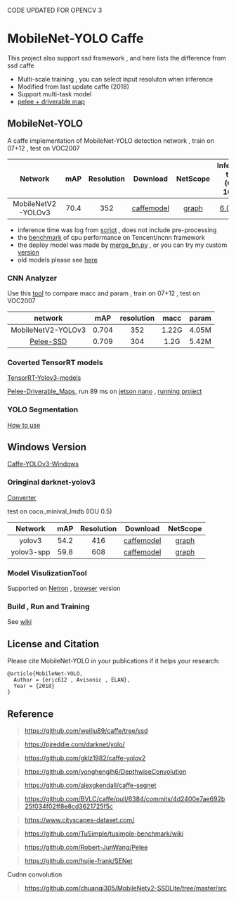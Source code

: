 CODE UPDATED FOR OPENCV 3

# MobileNet-YOLO Caffe

This project also support ssd framework , and here lists the difference from ssd caffe

* Multi-scale training , you can select input resoluton when inference
* Modified from last update caffe (2018)
* Support multi-task model 
* [pelee + driverable map](data/bdd100k)
 
## MobileNet-YOLO 

A caffe implementation of MobileNet-YOLO detection network , train on 07+12 , test on VOC2007

Network|mAP|Resolution|Download|NetScope|Inference time (GTX 1080)|Inference time (i5-4440)
:---:|:---:|:---:|:---:|:---:|:---:|:---:
MobileNetV2-YOLOv3|70.4|352|[caffemodel](models/mobilenetv2_voc/yolo_lite)|[graph](http://ethereon.github.io/netscope/#/gist/495618dacbfca0ed2256cce9bf221b1f)|[6.09 ms](benchmark/test.log)|170 ms

* inference time was log from [script](benchmark/test_yolov3_lite.sh) , does not include pre-processing 
* the [benchmark](/benchmark) of cpu performance on Tencent/ncnn  framework
* the deploy model was made by [merge_bn.py](https://github.com/chuanqi305/MobileNet-SSD/blob/master/merge_bn.py) , or you can try my custom [version](examples/merge_bn/)
* old models please see [here](https://github.com/eric612/MobileNet-YOLO/tree/83827a038efdd891f4d01bf711e520bf2539c036)

### CNN Analyzer

Use this [tool](https://dgschwend.github.io/netscope/quickstart.html) to compare macc and param , train on 07+12 , test on VOC2007

network|mAP|resolution|macc|param|
:---:|:---:|:---:|:---:|:---:|
MobileNetV2-YOLOv3|0.704|352|1.22G|4.05M|
[Pelee-SSD](https://github.com/Robert-JunWang/Pelee)|0.709|304|1.2G|5.42M|

### Coverted TensorRT models

[TensorRT-Yolov3-models](https://github.com/eric612/TensorRT-Yolov3-models)

[Pelee-Driverable_Maps](https://youtu.be/nndFtIPMy20), run 89 ms on [jetson nano](https://github.com/eric612/Jetson-nano-benchmark) , [running project](https://github.com/eric612/Pelee-Seg-TensorRT)

### YOLO Segmentation

[How to use](https://github.com/eric612/MobileNet-YOLO/tree/master/data/cityscapes)

## Windows Version

[Caffe-YOLOv3-Windows](https://github.com/eric612/Caffe-YOLOv2-Windows)

### Oringinal darknet-yolov3

[Converter](models/darknet_yolov3) 

test on coco_minival_lmdb (IOU 0.5)

Network|mAP|Resolution|Download|NetScope|
:---:|:---:|:---:|:---:|:---:
yolov3|54.2|416|[caffemodel](https://drive.google.com/file/d/1nYgjOg8o48qQ3Cw47CamERgJVgLlo-Cu/view?usp=sharing)|[graph](http://ethereon.github.io/netscope/#/gist/59c75a50e5b91d6dd80a879df3cfaf55)
yolov3-spp|59.8|608|[caffemodel](https://drive.google.com/file/d/1eEFXWPFnCt6fWtmS6zTsPkAQgW0VFkt7/view?usp=sharing)|[graph](http://ethereon.github.io/netscope/#/gist/71edbfacf4d39c56f2d82cbcb739ae38)


### Model VisulizationTool

Supported on [Netron](https://github.com/lutzroeder/netron) , [browser](https://lutzroeder.github.io/netron/) version

### Build , Run and Training

See [wiki](https://github.com/eric612/MobileNet-YOLO/wiki)


## License and Citation


Please cite MobileNet-YOLO in your publications if it helps your research:

    @article{MobileNet-YOLO,
      Author = {eric612 , Avisonic , ELAN},
      Year = {2018}
    }
    
## Reference

> https://github.com/weiliu89/caffe/tree/ssd

> https://pjreddie.com/darknet/yolo/

> https://github.com/gklz1982/caffe-yolov2

> https://github.com/yonghenglh6/DepthwiseConvolution

> https://github.com/alexgkendall/caffe-segnet

> https://github.com/BVLC/caffe/pull/6384/commits/4d2400e7ae692b25f034f02ff8e8cd3621725f5c

> https://www.cityscapes-dataset.com/

> https://github.com/TuSimple/tusimple-benchmark/wiki

> https://github.com/Robert-JunWang/Pelee

> https://github.com/hujie-frank/SENet

Cudnn convolution

> https://github.com/chuanqi305/MobileNetv2-SSDLite/tree/master/src
